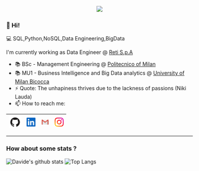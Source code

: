 <p align="center">
  <img src="https://media3.giphy.com/media/X74GowOffr9neONg2K/giphy.gif">
</p>

  
### 👋 Hi!
  
:computer: SQL,Python,NoSQL,Data Engineering,BigData
  
I'm currently working as Data Engineer @ <a href="https://www.reti.it/"> Reti S.p.A</a>
- 📚 BSc - Management Engineering @ <a href="https://www.polimi.it/en"> Politecnico of Milan</a>
- 📚 MU1 - Business Intelligence and Big Data analytics @ <a href="https://www.unimib.it/"> University of Milan Bicocca</a>
- ⚡ Quote: The unhapiness thrives due to the lackness of passions (Niki Lauda)
- 📫 How to reach me:

| [<img src="https://github.com/airaghidavide/airaghidavide/blob/master/github.png" alt="github logo" width="34">](https://github.com/airaghidavide) | [<img src="https://github.com/airaghidavide/airaghidavide/blob/master/linkedin.jpeg" alt="linkedin logo" width="24">](https://it.linkedin.com/in/airaghidavide) |  [<img src="https://github.com/airaghidavide/airaghidavide/blob/master/gmail.jpeg" alt="gmail logo" width="24">](airaghi.davide@gmail.com) | [<img src="https://github.com/airaghidavide/airaghidavide/blob/master/instagram.png" alt="instagram logo" width="24">](https://www.instagram.com/airaghi.davide)
|---|---|---|---|

----

### How about some stats ?
![Davide's github stats](https://github-readme-stats.vercel.app/api?username=airaghidavide&show_icons=true)
![Top Langs](https://github-readme-stats.vercel.app/api/top-langs/?username=airaghidavide&layout=compact)
